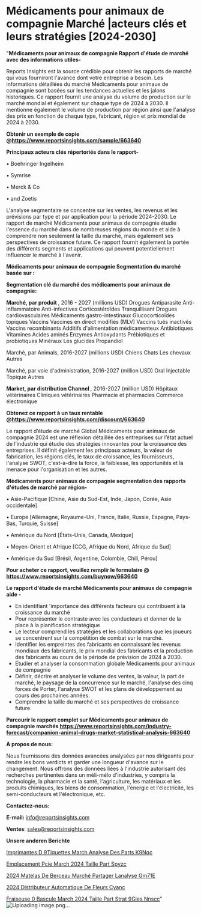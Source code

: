 # Médicaments pour animaux de compagnie Marché |acteurs clés et leurs stratégies [2024-2030]

"<strong>Médicaments pour animaux de compagnie Rapport d'étude de marché avec des informations utiles-</strong>

Reports Insights est la source crédible pour obtenir les rapports de marché qui vous fourniront l'avance dont votre entreprise a besoin. Les informations détaillées du marché Médicaments pour animaux de compagnie sont basées sur les tendances actuelles et les jalons historiques. Ce rapport fournit une analyse du volume de production sur le marché mondial et également sur chaque type de 2024 à 2030. Il mentionne également le volume de production par région ainsi que l'analyse des prix en fonction de chaque type, fabricant, région et prix mondial de 2024 à 2030.

<strong><b>Obtenir un exemple de copie @</b></strong><a href=https://www.reportsinsights.com/sample/663640><strong><b>https://www.reportsinsights.com/sample/663640</b></strong></a>

<b>Principaux acteurs clés répertoriés dans le rapport-</b>

<b> </b>• Boehringer Ingelheim

• Symrise

• Merck & Co

• and Zoetis

L'analyse segmentaire se concentre sur les ventes, les revenus et les prévisions par type et par application pour la période 2024-2030. Le rapport de marché Médicaments pour animaux de compagnie étudie l'essence du marché dans de nombreuses régions du monde et aide à comprendre non seulement la taille du marché, mais également ses perspectives de croissance future. Ce rapport fournit également la portée des différents segments et applications qui peuvent potentiellement influencer le marché à l'avenir.

<strong>Médicaments pour animaux de compagnie Segmentation du marché basée sur :</strong>

<strong> Segmentation clé du marché des médicaments pour animaux de compagnie: </strong>

<strong> Marché, par produit </strong>, 2016 - 2027 (millions USD)
Drogues
Antiparasite
Anti-inflammatoire
Anti-infectives
Corticostéroïdes
Tranquillisant
Drogues cardiovasculaires
Médicaments gastro-intestinaux
Glucocorticoïdes topiques
Vaccins
Vaccines en direct modifiés (MLV)
Vaccins tués inactivés
Vaccins recombinants
Additifs d'alimentation médicamenteux
Antibiotiques
Vitamines
Acides aminés
Enzymes
Antioxydants
Prébiotiques et probiotiques
Minéraux
Les glucides
Propandiol

Marché, par Animals, 2016-2027 (millions USD)
Chiens
Chats
Les chevaux
Autres

Marché, par voie d'administration, 2016-2027 (million USD)
Oral
Injectable
Topique
Autres

<strong> Market, par distribution Channel </strong>, 2016-2027 (million USD)
Hôpitaux vétérinaires
Cliniques vétérinaires
Pharmacie et pharmacies
Commerce électronique

<strong><b>Obtenez ce rapport à un taux rentable @</b></strong><a href=https://www.reportsinsights.com/discount/663640><strong><b>https://www.reportsinsights.com/discount/663640</b></strong></a>

Le rapport d’étude de marché Global Médicaments pour animaux de compagnie 2024 est une réflexion détaillée des entreprises sur l’état actuel de l’industrie qui étudie des stratégies innovantes pour la croissance des entreprises. Il définit également les principaux acteurs, la valeur de fabrication, les régions clés, le taux de croissance, les fournisseurs, l'analyse SWOT, c'est-à-dire la force, la faiblesse, les opportunités et la menace pour l'organisation et les autres.

<strong>Médicaments pour animaux de compagnie segmentation des rapports d'études de marché par région-</strong>

• Asie-Pacifique [Chine, Asie du Sud-Est, Inde, Japon, Corée, Asie occidentale]

• Europe [Allemagne, Royaume-Uni, France, Italie, Russie, Espagne, Pays-Bas, Turquie, Suisse]

• Amérique du Nord [États-Unis, Canada, Mexique]

• Moyen-Orient et Afrique [CCG, Afrique du Nord, Afrique du Sud]

• Amérique du Sud [Brésil, Argentine, Colombie, Chili, Pérou]

<strong>Pour acheter ce rapport, veuillez remplir le formulaire @   <a href=https://www.reportsinsights.com/buynow/663640>https://www.reportsinsights.com/buynow/663640</a></strong>

<strong>Le rapport d'étude de marché Médicaments pour animaux de compagnie aide -</strong>
<ul>
  <li>En identifiant 'importance des différents facteurs qui contribuent à la croissance du marché</li>
  <li>Pour représenter le contraste avec les conducteurs et donner de la place à la planification stratégique</li>
  <li>Le lecteur comprend les stratégies et les collaborations que les joueurs se concentrent sur la compétition de combat sur le marché.</li>
  <li>Identifier les empreintes des fabricants en connaissant les revenus mondiaux des fabricants, le prix mondial des fabricants et la production des fabricants au cours de la période de prévision de 2024 à 2030.</li>
  <li>Étudier et analyser la consommation globale Médicaments pour animaux de compagnie</li>
  <li>Définir, décrire et analyser le volume des ventes, la valeur, la part de marché, le paysage de la concurrence sur le marché, l'analyse des cinq forces de Porter, l'analyse SWOT et les plans de développement au cours des prochaines années.</li>
  <li>Comprendre la taille du marché et ses perspectives de croissance future.</li>
</ul>

<strong>Parcourir le rapport complet sur Médicaments pour animaux de compagnie marchés <a href=https://www.reportsinsights.com/industry-forecast/companion-animal-drugs-market-statistical-analysis-663640>https://www.reportsinsights.com/industry-forecast/companion-animal-drugs-market-statistical-analysis-663640</a></strong>

<strong>À propos de nous:</strong>

Nous fournissons des données avancées analysées par nos dirigeants pour rendre les bons verdicts et garder une longueur d'avance sur le changement. Nous offrons des données liées à l'industrie autorisant des recherches pertinentes dans un méli-mélo d'industries, y compris la technologie, la pharmacie et la santé, l'agriculture, les matériaux et les produits chimiques, les biens de consommation, l'énergie et l'électricité, les semi-conducteurs et l'électronique, etc.

<strong>Contactez-nous:</strong>

<strong>E-mail:</strong> <a href=mailto:info@reportsinsights.com>info@reportsinsights.com</a>

<strong>Ventes</strong>: <a href=mailto:sales@reportsinsights.com>sales@reportsinsights.com</a>

<strong>Unsere anderen Berichte</strong>

<a href=https://www.linkedin.com/pulse/imprimantes-d%C3%A9tiquettes-march%C3%A9-analyse-des-parts-k9nqc/>Imprimantes D 9Tiquettes March Analyse Des Parts K9Nqc</a>

<a href=https://www.linkedin.com/pulse/emplacement-pcie-march%C3%A9-2024-taille-part-spyzc/>Emplacement Pcie March 2024 Taille Part Spyzc</a>

<a href=https://www.linkedin.com/pulse/2024-matelas-de-berceau-marché-partager-lanalyse-gm71e/>2024 Matelas De Berceau Marché Partager Lanalyse Gm71E</a>

<a href=https://www.linkedin.com/pulse/2024-distributeur-automatique-de-fleurs-cyanc/>2024 Distributeur Automatique De Fleurs Cyanc</a>

<a href=https://www.linkedin.com/pulse/fraiseuse-%C3%A0-bascule-march%C3%A9-2024-taille-part-strat%C3%A9gies-nnscc/>Fraiseuse  0 Bascule March 2024 Taille Part Strat 9Gies Nnscc</a>"
![Uploading image.png…]()
